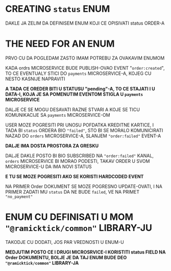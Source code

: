 # CREATING `status` ENUM

DAKLE JA ZELIM DA DEFINISEM ENUM KOJI CE OPISIVATI status ORDER-A 

# THE NEED FOR AN ENUM

PRVO CU DA POGLEDAM ZASTO IMAM POTREBU ZA OVAKAVIM ENUMOM

KADA ordrs MICROSERVICE BUDE PUBLISH-OVAO EVENT "`order:created`", TO CE EVENTUALY STICI DO `payments` MICROSERVICE-A, KOJEG CU NESTO KASNIJE NAPRAVITI

**A TADA CE OREDER BITI U STATUSU "pending"-A, TO CE STAJATI I U DATA-I, KOJA JE SA POMENUTIM EVENTOM STIGLA U `payments` MICROSERVICE**

DALJE CE SE MOGU DESAVATI RAZNE STVARI A KOJE SE TICU KOMUNIKACIJE SA `payments` MICROSERVICE-OM

USER MOZE POGRESITI PRI UNOSU POFDATKA KREDITNE KARTICE, I TADA BI `status` ORDERA BIO `"failed"`, STO BI SE MORALO KOMUNICIRATI NAZAD DO `orders` MICROSERVICE-A, SLANJEM `"order:failed"` EVENT-A

**DALJE IMA DOSTA PROSTORA ZA GRESKU**

DALJE DAKLE POSTO BI BIO SUBSCRIBED NA `"order:failed"` KANAL, `orders` MICROSERVICE BI MORAO PODESTI, TAKAV ORDER U SVOM MICROSERVICE-U DA IMA NOVI STATUS

**E TU SE MOZE POGRESITI AKO SE KORISTI HARDCODED EVENT**

NA PRIMER Order DOKUMENT SE MOZE POGRESNO UPDATE-OVATI, I NA PRIMER ZADATI MU `status` DA NE BUDE `failed`, VE NA PRIMET `"no_payment"` 

# ENUM CU DEFINISATI U MOM `"@ramicktick/common"` LIBRARY-JU 

TAKODJE CU DODATI, JOS PAR VREDNOSTI U ENUM-U

**MEDJUTIM POSTO CE I DRUGI MICROSRVICE-I KORISTITI status FIELD NA Order DOKUMENTU, BOLJE JE DA TAJ ENUM BUDE DEO `"@ramicktick/common"` LIBRARY-JA**

